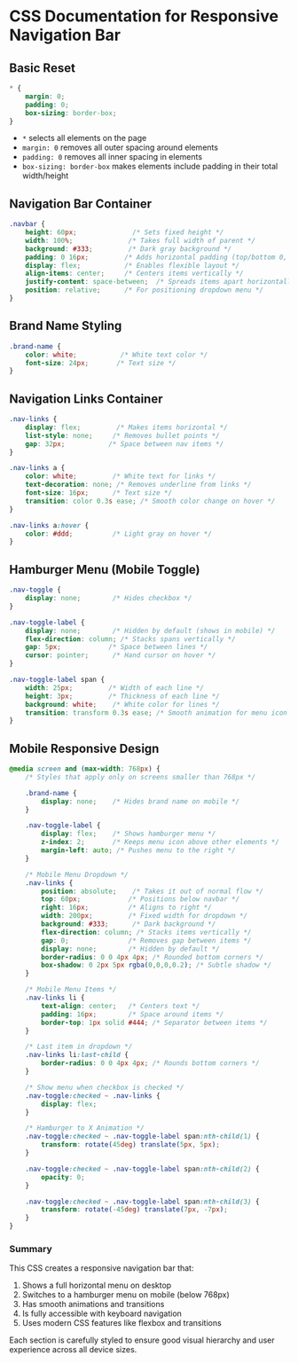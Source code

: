 # CSS Documentation for Responsive Navigation Bar

## Basic Reset
```css
* {
    margin: 0;
    padding: 0;
    box-sizing: border-box;
}
```
- `*` selects all elements on the page
- `margin: 0` removes all outer spacing around elements
- `padding: 0` removes all inner spacing in elements
- `box-sizing: border-box` makes elements include padding in their total width/height

## Navigation Bar Container
```css
.navbar {
    height: 60px;              /* Sets fixed height */
    width: 100%;              /* Takes full width of parent */
    background: #333;         /* Dark gray background */
    padding: 0 16px;         /* Adds horizontal padding (top/bottom 0, left/right 16px) */
    display: flex;           /* Enables flexible layout */
    align-items: center;     /* Centers items vertically */
    justify-content: space-between;  /* Spreads items apart horizontally */
    position: relative;      /* For positioning dropdown menu */
}
```

## Brand Name Styling
```css
.brand-name {
    color: white;           /* White text color */
    font-size: 24px;       /* Text size */
}
```

## Navigation Links Container
```css
.nav-links {
    display: flex;         /* Makes items horizontal */
    list-style: none;     /* Removes bullet points */
    gap: 32px;           /* Space between nav items */
}

.nav-links a {
    color: white;         /* White text for links */
    text-decoration: none; /* Removes underline from links */
    font-size: 16px;      /* Text size */
    transition: color 0.3s ease; /* Smooth color change on hover */
}

.nav-links a:hover {
    color: #ddd;          /* Light gray on hover */
}
```

## Hamburger Menu (Mobile Toggle)
```css
.nav-toggle {
    display: none;        /* Hides checkbox */
}

.nav-toggle-label {
    display: none;        /* Hidden by default (shows in mobile) */
    flex-direction: column; /* Stacks spans vertically */
    gap: 5px;            /* Space between lines */
    cursor: pointer;      /* Hand cursor on hover */
}

.nav-toggle-label span {
    width: 25px;         /* Width of each line */
    height: 3px;         /* Thickness of each line */
    background: white;    /* White color for lines */
    transition: transform 0.3s ease; /* Smooth animation for menu icon */
}
```

## Mobile Responsive Design
```css
@media screen and (max-width: 768px) {
    /* Styles that apply only on screens smaller than 768px */

    .brand-name {
        display: none;    /* Hides brand name on mobile */
    }

    .nav-toggle-label {
        display: flex;    /* Shows hamburger menu */
        z-index: 2;       /* Keeps menu icon above other elements */
        margin-left: auto; /* Pushes menu to the right */
    }

    /* Mobile Menu Dropdown */
    .nav-links {
        position: absolute;    /* Takes it out of normal flow */
        top: 60px;            /* Positions below navbar */
        right: 16px;          /* Aligns to right */
        width: 200px;         /* Fixed width for dropdown */
        background: #333;      /* Dark background */
        flex-direction: column; /* Stacks items vertically */
        gap: 0;               /* Removes gap between items */
        display: none;        /* Hidden by default */
        border-radius: 0 0 4px 4px; /* Rounded bottom corners */
        box-shadow: 0 2px 5px rgba(0,0,0,0.2); /* Subtle shadow */
    }

    /* Mobile Menu Items */
    .nav-links li {
        text-align: center;   /* Centers text */
        padding: 16px;        /* Space around items */
        border-top: 1px solid #444; /* Separator between items */
    }

    /* Last item in dropdown */
    .nav-links li:last-child {
        border-radius: 0 0 4px 4px; /* Rounds bottom corners */
    }

    /* Show menu when checkbox is checked */
    .nav-toggle:checked ~ .nav-links {
        display: flex;
    }

    /* Hamburger to X Animation */
    .nav-toggle:checked ~ .nav-toggle-label span:nth-child(1) {
        transform: rotate(45deg) translate(5px, 5px);
    }

    .nav-toggle:checked ~ .nav-toggle-label span:nth-child(2) {
        opacity: 0;
    }

    .nav-toggle:checked ~ .nav-toggle-label span:nth-child(3) {
        transform: rotate(-45deg) translate(7px, -7px);
    }
}
```

### Summary
This CSS creates a responsive navigation bar that:
1. Shows a full horizontal menu on desktop
2. Switches to a hamburger menu on mobile (below 768px)
3. Has smooth animations and transitions
4. Is fully accessible with keyboard navigation
5. Uses modern CSS features like flexbox and transitions

Each section is carefully styled to ensure good visual hierarchy and user experience across all device sizes.